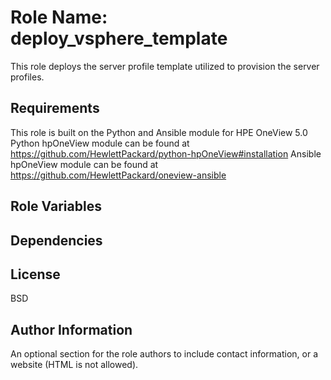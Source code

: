 Role Name: deploy_vsphere_template
=========
This role deploys the server profile template utilized to provision the server profiles.


Requirements
------------

This role is built on the Python and Ansible module for HPE OneView 5.0 
Python hpOneView module can be found at https://github.com/HewlettPackard/python-hpOneView#installation
Ansible hpOneView module can be found at https://github.com/HewlettPackard/oneview-ansible

Role Variables
--------------

Dependencies
------------

License
-------

BSD

Author Information
------------------

An optional section for the role authors to include contact information, or a website (HTML is not allowed).
